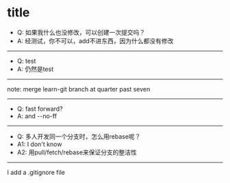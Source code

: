 # title

 - Q: 如果我什么也没修改，可以创建一次提交吗？
 - A: 经测试，你不可以，add不进东西，因为什么都没有修改

--------------------------------------------------------

 - Q: test
 - A: 仍然是test

--------------------------------------------------------

note: merge learn-git branch at quarter past seven 

--------------------------------------------------------

 - Q: fast forward?
 - A: and --no-ff

--------------------------------------------------------

 - Q: 多人开发同一个分支时，怎么用rebase呢？
 - A1: I don't know
 - A2: 用pull/fetch/rebase来保证分支的整洁性

--------------------------------------------------------

 I add a .gitignore file
